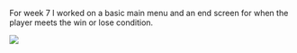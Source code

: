 For week 7 I worked on a basic main menu and an end screen for 
when the player meets the win or lose condition. 

![](https://media.githubusercontent.com/media/pjhealey507/IndependentProject/master/Demos/Week%207%20Demo.gif)
